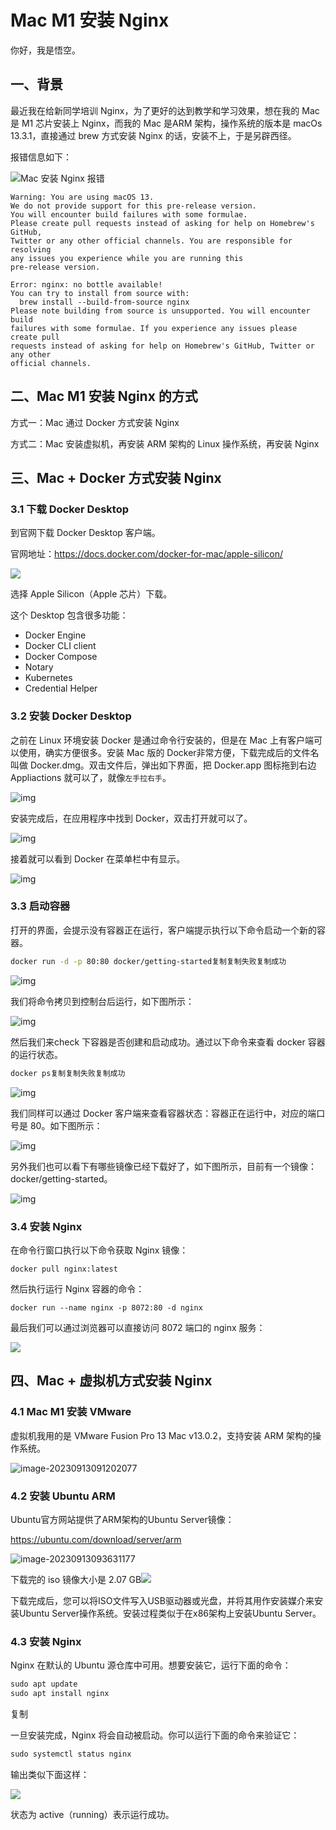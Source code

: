 # Mac M1 安装 Nginx



你好，我是悟空。

## 一、背景

最近我在给新同学培训 Nginx，为了更好的达到教学和学习效果，想在我的 Mac 是 M1 芯片安装上 Nginx，而我的 Mac 是ARM 架构，操作系统的版本是 macOs 13.3.1，直接通过 brew 方式安装 Nginx 的话，安装不上，于是另辟西径。

报错信息如下：

![Mac 安装 Nginx 报错](http://cdn.jayh.club/uPic/image-202309130908000219t5otZ.png)

``` SH
Warning: You are using macOS 13.
We do not provide support for this pre-release version.
You will encounter build failures with some formulae.
Please create pull requests instead of asking for help on Homebrew's GitHub,
Twitter or any other official channels. You are responsible for resolving
any issues you experience while you are running this
pre-release version.

Error: nginx: no bottle available!
You can try to install from source with:
  brew install --build-from-source nginx
Please note building from source is unsupported. You will encounter build
failures with some formulae. If you experience any issues please create pull
requests instead of asking for help on Homebrew's GitHub, Twitter or any other
official channels.
```



## 二、Mac M1 安装 Nginx 的方式

方式一：Mac 通过 Docker 方式安装 Nginx

方式二：Mac 安装虚拟机，再安装 ARM 架构的 Linux 操作系统，再安装 Nginx

## 三、Mac + Docker 方式安装 Nginx

### 3.1 下载 Docker Desktop

到官网下载 Docker Desktop 客户端。

官网地址：https://docs.docker.com/docker-for-mac/apple-silicon/

![](http://cdn.jayh.club/uPic/image-20230913090004911lWLPpi.png)

选择 Apple Silicon（Apple 芯片）下载。

这个 Desktop 包含很多功能：

- Docker Engine
- Docker CLI client
- Docker Compose
- Notary
- Kubernetes
- Credential Helper

### 3.2 安装 Docker Desktop

之前在 Linux 环境安装 Docker 是通过命令行安装的，但是在 Mac 上有客户端可以使用，确实方便很多。安装 Mac 版的 Docker非常方便，下载完成后的文件名叫做 Docker.dmg。双击文件后，弹出如下界面，把 Docker.app 图标拖到右边 Appliactions 就可以了，就像`左手拉右手`。

![img](http://cdn.jayh.club/uPic/image-20210417204005532H2SMwF.png)

安装完成后，在应用程序中找到 Docker，双击打开就可以了。

![img](http://cdn.jayh.club/uPic/docker-app-in-appsZe7NtB.png)

接着就可以看到 Docker 在菜单栏中有显示。

![img](http://cdn.jayh.club/uPic/image-20210417201245474PobZ5r.png)

### 3.3 启动容器

打开的界面，会提示没有容器正在运行，客户端提示执行以下命令启动一个新的容器。

```sh
docker run -d -p 80:80 docker/getting-started复制复制失败复制成功
```

![img](http://cdn.jayh.club/uPic/image-20210417201832116XSPemI.png)

我们将命令拷贝到控制台后运行，如下图所示：

![img](http://cdn.jayh.club/uPic/image-20210417202254073RYksz5.png)

然后我们来check 下容器是否创建和启动成功。通过以下命令来查看 docker 容器的运行状态。

```sh
docker ps复制复制失败复制成功
```

![img](http://cdn.jayh.club/uPic/image-20210417202818190q95hmh.png)

我们同样可以通过 Docker 客户端来查看容器状态：容器正在运行中，对应的端口号是 80。如下图所示：

![img](http://cdn.jayh.club/uPic/image-20210417203007992E7lZel.png)

另外我们也可以看下有哪些镜像已经下载好了，如下图所示，目前有一个镜像：docker/getting-started。

![img](http://cdn.jayh.club/uPic/image-20210417213349739Md1Sc5.png)

### 3.4 安装 Nginx

在命令行窗口执行以下命令获取 Nginx 镜像：

```
docker pull nginx:latest
```

然后执行运行 Nginx 容器的命令：

``` SH
docker run --name nginx -p 8072:80 -d nginx
```

最后我们可以通过浏览器可以直接访问 8072 端口的 nginx 服务：

![](http://cdn.jayh.club/uPic/image-20230913091052048lfy2h8.png)

## 四、Mac + 虚拟机方式安装 Nginx

### 4.1 Mac M1 安装 VMware

虚拟机我用的是 VMware Fusion Pro 13 Mac v13.0.2，支持安装 ARM 架构的操作系统。

![image-20230913091202077](http://cdn.jayh.club/uPic/image-20230913091202077bNuTbn.png)



### 4.2 安装 Ubuntu ARM

Ubuntu官方网站提供了ARM架构的Ubuntu Server镜像：

https://ubuntu.com/download/server/arm

![image-20230913093631177](http://cdn.jayh.club/uPic/image-20230913093631177zK3nX1.png)

下载完的 iso 镜像大小是 2.07 GB![](http://cdn.jayh.club/uPic/image-20230913093658055FdHLCG.png)

下载完成后，您可以将ISO文件写入USB驱动器或光盘，并将其用作安装媒介来安装Ubuntu Server操作系统。安装过程类似于在x86架构上安装Ubuntu Server。

### 4.3 安装 Nginx

Nginx 在默认的 Ubuntu 源仓库中可用。想要安装它，运行下面的命令：

```javascript
sudo apt update
sudo apt install nginx
```

复制

一旦安装完成，Nginx 将会自动被启动。你可以运行下面的命令来验证它：

```javascript
sudo systemctl status nginx
```

输出类似下面这样：

![](http://cdn.jayh.club/uPic/image-20230913100000295DhdGlQ.png)

状态为 active（running）表示运行成功。